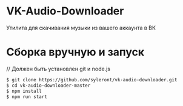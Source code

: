 # VK-Audio-Downloader
Утилита для скачивания музыки из вашего аккаунта в ВК

# Сборка вручную и запуск
// Должен быть установлен git и node.js
```sh
$ git clone https://github.com/syleront/vk-audio-downloader.git
$ cd vk-audio-downloader-master
$ npm install
$ npm run start
```